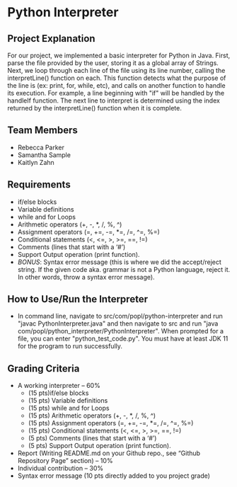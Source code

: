# Python Interpreter

## Project Explanation
For our project, we implemented a basic interpreter for Python in Java.  First, parse the file provided by the user, storing it as a global array of Strings.  Next, we loop through each line of the file using its line number, calling the interpretLine() function on each.  This function detects what the purpose of the line is (ex: print, for, while, etc), and calls on another function to handle its execution.  For example, a line beginning with "if" will be handled by the handleIf function.  The next line to interpret is determined using the index returned by the interpretLine() function when it is complete.

## Team Members
- Rebecca Parker
- Samantha Sample
- Kaitlyn Zahn

## Requirements
- if/else blocks
- Variable definitions
- while and for Loops
- Arithmetic operators (+, -, *, /, %, ^)
- Assignment operators (=, +=, -=, *=, /=, ^=, %=)
- Conditional statements (<, <=, >, >=, ==, !=)
- Comments (lines that start with a ‘#’)
- Support Output operation (print function).
- *BONUS*: Syntax error message (this is where we did the accept/reject string. If the given code aka. grammar is not a Python language, reject it. In other words, throw a syntax error message).

## How to Use/Run the Interpreter
- In command line, navigate to src/com/popl/python-interpreter and run "javac PythonInterpreter.java" and then navigate to src and run "java com/popl/python_interpreter/PythonInterpreter".  When prompted for a file, you can enter "python_test_code.py".  You must have at least JDK 11 for the program to run successfully.

## Grading Criteria
- A working interpreter – 60%
    - (15 pts)if/else blocks
    - (15 pts) Variable definitions
    - (15 pts) while and for Loops
    - (15 pts) Arithmetic operators (+, -, *, /, %, ^)
    - (15 pts) Assignment operators (=, +=, -=, *=, /=, ^=, %=)
    - (15 pts) Conditional statements (<, <=, >, >=, ==, !=)
    - (5 pts) Comments (lines that start with a ‘#’)
    - (5 pts) Support Output operation (print function).
- Report (Writing README.md on your Github repo., see “Github Repository Page” section) – 10%
- Individual contribution – 30%
- Syntax error message (10 pts directly added to you project grade)

